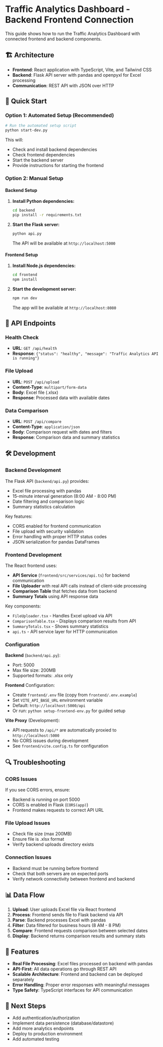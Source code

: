 # Traffic Analytics Dashboard - Backend Frontend Connection

This guide shows how to run the Traffic Analytics Dashboard with connected frontend and backend components.

## 🏗️ Architecture

- **Frontend**: React application with TypeScript, Vite, and Tailwind CSS
- **Backend**: Flask API server with pandas and openpyxl for Excel processing
- **Communication**: REST API with JSON over HTTP

## 🚀 Quick Start

### Option 1: Automated Setup (Recommended)

```bash
# Run the automated setup script
python start-dev.py
```

This will:
- Check and install backend dependencies
- Check frontend dependencies 
- Start the backend server
- Provide instructions for starting the frontend

### Option 2: Manual Setup

#### Backend Setup

1. **Install Python dependencies:**
   ```bash
   cd backend
   pip install -r requirements.txt
   ```

2. **Start the Flask server:**
   ```bash
   python api.py
   ```
   The API will be available at `http://localhost:5000`

#### Frontend Setup

1. **Install Node.js dependencies:**
   ```bash
   cd frontend
   npm install
   ```

2. **Start the development server:**
   ```bash
   npm run dev
   ```
   The app will be available at `http://localhost:8080`

## 📡 API Endpoints

### Health Check
- **URL**: `GET /api/health`
- **Response**: `{"status": "healthy", "message": "Traffic Analytics API is running"}`

### File Upload
- **URL**: `POST /api/upload`
- **Content-Type**: `multipart/form-data`
- **Body**: Excel file (.xlsx)
- **Response**: Processed data with available dates

### Data Comparison
- **URL**: `POST /api/compare`
- **Content-Type**: `application/json`
- **Body**: Comparison request with dates and filters
- **Response**: Comparison data and summary statistics

## 🛠️ Development

### Backend Development

The Flask API (`backend/api.py`) provides:
- Excel file processing with pandas
- 15-minute interval generation (8:00 AM - 8:00 PM)
- Date filtering and comparison logic
- Summary statistics calculation

Key features:
- CORS enabled for frontend communication
- File upload with security validation
- Error handling with proper HTTP status codes
- JSON serialization for pandas DataFrames

### Frontend Development

The React frontend uses:
- **API Service** (`frontend/src/services/api.ts`) for backend communication
- **File Uploader** with real API calls instead of client-side processing
- **Comparison Table** that fetches data from backend
- **Summary Totals** using API response data

Key components:
- `FileUploader.tsx` - Handles Excel upload via API
- `ComparisonTable.tsx` - Displays comparison results from API
- `SummaryTotals.tsx` - Shows summary statistics
- `api.ts` - API service layer for HTTP communication

### Configuration

**Backend** (`backend/api.py`):
- Port: 5000
- Max file size: 200MB
- Supported formats: .xlsx only

**Frontend** Configuration:
- Create `frontend/.env` file (copy from `frontend/.env.example`)
- Set `VITE_API_BASE_URL` environment variable
- Default: `http://localhost:5000/api`
- Or run: `python setup-frontend-env.py` for guided setup

**Vite Proxy** (Development):
- API requests to `/api/*` are automatically proxied to `http://localhost:5000`
- No CORS issues during development
- See `frontend/vite.config.ts` for configuration

## 🔍 Troubleshooting

### CORS Issues
If you see CORS errors, ensure:
- Backend is running on port 5000
- CORS is enabled in Flask (`CORS(app)`)
- Frontend makes requests to correct API URL

### File Upload Issues
- Check file size (max 200MB)
- Ensure file is .xlsx format
- Verify backend uploads directory exists

### Connection Issues
- Backend must be running before frontend
- Check that both servers are on expected ports
- Verify network connectivity between frontend and backend

## 📊 Data Flow

1. **Upload**: User uploads Excel file via React frontend
2. **Process**: Frontend sends file to Flask backend via API
3. **Parse**: Backend processes Excel with pandas
4. **Filter**: Data filtered for business hours (8 AM - 8 PM)
5. **Compare**: Frontend requests comparison between selected dates
6. **Display**: Backend returns comparison results and summary stats

## 🎯 Features

- **Real File Processing**: Excel files processed on backend with pandas
- **API-First**: All data operations go through REST API
- **Scalable Architecture**: Frontend and backend can be deployed separately
- **Error Handling**: Proper error responses with meaningful messages
- **Type Safety**: TypeScript interfaces for API communication

## 🔧 Next Steps

- Add authentication/authorization
- Implement data persistence (database/datastore)
- Add more analytics endpoints
- Deploy to production environment
- Add automated testing
